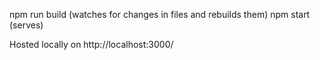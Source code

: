 npm run build (watches for changes in files and rebuilds them)
npm start     (serves)

Hosted locally on http://localhost:3000/
